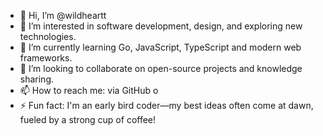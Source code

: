 - 👋 Hi, I’m @wildheartt  
- 👀 I’m interested in software development, design, and exploring new technologies.  
- 🌱 I’m currently learning Go, JavaScript, TypeScript and modern web frameworks.  
- 💞️ I’m looking to collaborate on open-source projects and knowledge sharing.  
- 📫 How to reach me: via GitHub o
- ⚡ Fun fact: I'm an early bird coder—my best ideas often come at dawn, fueled by a strong cup of coffee!

